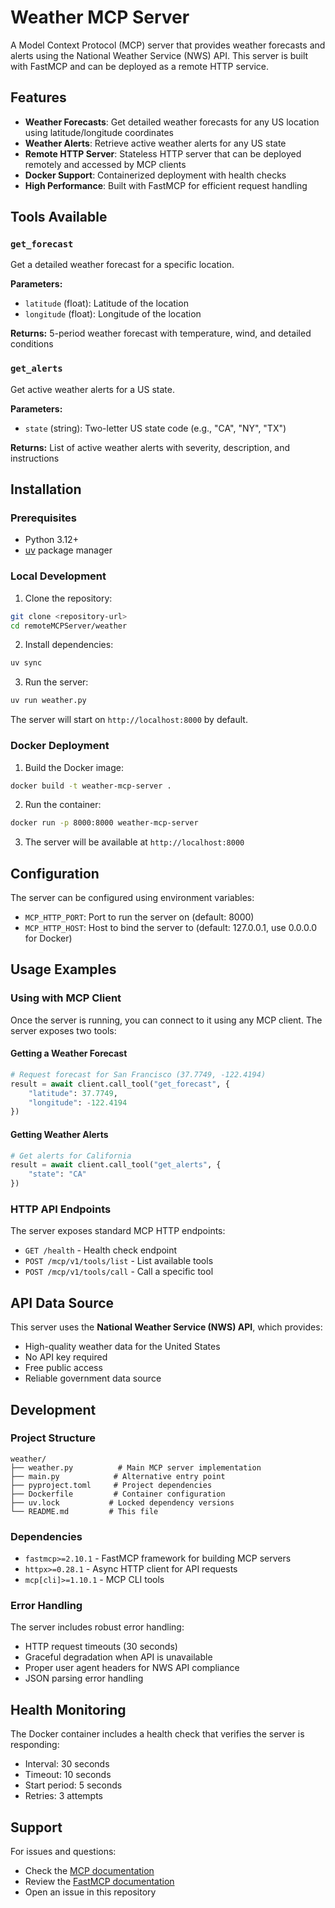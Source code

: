 # Weather MCP Server

A Model Context Protocol (MCP) server that provides weather forecasts and alerts using the National Weather Service (NWS) API. This server is built with FastMCP and can be deployed as a remote HTTP service.

## Features

- **Weather Forecasts**: Get detailed weather forecasts for any US location using latitude/longitude coordinates
- **Weather Alerts**: Retrieve active weather alerts for any US state
- **Remote HTTP Server**: Stateless HTTP server that can be deployed remotely and accessed by MCP clients
- **Docker Support**: Containerized deployment with health checks
- **High Performance**: Built with FastMCP for efficient request handling

## Tools Available

### `get_forecast`
Get a detailed weather forecast for a specific location.

**Parameters:**
- `latitude` (float): Latitude of the location
- `longitude` (float): Longitude of the location

**Returns:** 5-period weather forecast with temperature, wind, and detailed conditions

### `get_alerts`
Get active weather alerts for a US state.

**Parameters:**
- `state` (string): Two-letter US state code (e.g., "CA", "NY", "TX")

**Returns:** List of active weather alerts with severity, description, and instructions

## Installation

### Prerequisites
- Python 3.12+
- [uv](https://docs.astral.sh/uv/) package manager

### Local Development

1. Clone the repository:
```bash
git clone <repository-url>
cd remoteMCPServer/weather
```

2. Install dependencies:
```bash
uv sync
```

3. Run the server:
```bash
uv run weather.py
```

The server will start on `http://localhost:8000` by default.

### Docker Deployment

1. Build the Docker image:
```bash
docker build -t weather-mcp-server .
```

2. Run the container:
```bash
docker run -p 8000:8000 weather-mcp-server
```

3. The server will be available at `http://localhost:8000`

## Configuration

The server can be configured using environment variables:

- `MCP_HTTP_PORT`: Port to run the server on (default: 8000)
- `MCP_HTTP_HOST`: Host to bind the server to (default: 127.0.0.1, use 0.0.0.0 for Docker)

## Usage Examples

### Using with MCP Client

Once the server is running, you can connect to it using any MCP client. The server exposes two tools:

#### Getting a Weather Forecast
```python
# Request forecast for San Francisco (37.7749, -122.4194)
result = await client.call_tool("get_forecast", {
    "latitude": 37.7749,
    "longitude": -122.4194
})
```

#### Getting Weather Alerts
```python
# Get alerts for California
result = await client.call_tool("get_alerts", {
    "state": "CA"
})
```

### HTTP API Endpoints

The server exposes standard MCP HTTP endpoints:

- `GET /health` - Health check endpoint
- `POST /mcp/v1/tools/list` - List available tools
- `POST /mcp/v1/tools/call` - Call a specific tool

## API Data Source

This server uses the **National Weather Service (NWS) API**, which provides:
- High-quality weather data for the United States
- No API key required
- Free public access
- Reliable government data source

## Development

### Project Structure
```
weather/
├── weather.py          # Main MCP server implementation
├── main.py            # Alternative entry point
├── pyproject.toml     # Project dependencies
├── Dockerfile         # Container configuration
├── uv.lock           # Locked dependency versions
└── README.md         # This file
```

### Dependencies
- `fastmcp>=2.10.1` - FastMCP framework for building MCP servers
- `httpx>=0.28.1` - Async HTTP client for API requests
- `mcp[cli]>=1.10.1` - MCP CLI tools

### Error Handling
The server includes robust error handling:
- HTTP request timeouts (30 seconds)
- Graceful degradation when API is unavailable
- Proper user agent headers for NWS API compliance
- JSON parsing error handling

## Health Monitoring

The Docker container includes a health check that verifies the server is responding:
- Interval: 30 seconds
- Timeout: 10 seconds
- Start period: 5 seconds
- Retries: 3 attempts




## Support

For issues and questions:
- Check the [MCP documentation](https://modelcontextprotocol.io/)
- Review the [FastMCP documentation](https://fastmcp.com/)
- Open an issue in this repository
